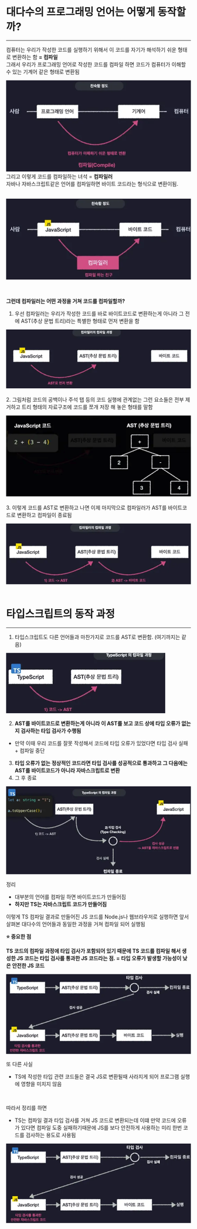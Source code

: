 # 대다수의 프로그래밍 언어는 어떻게 동작할까?

---

컴퓨터는 우리가 작성한 코드를 실행하기 위해서 이 코드를 자기가 해석하기 쉬운 형태로 변환하는 함 **= 컴파일**  
그래서 우리가 프로그래밍 언어로 작성한 코드를 컴파일 하면 코드가 컴퓨터가 이해할 수 있는 기계어 같은 형태로 변환됨

![img_1.png](../img/img_1.png)  
그리고 이렇게 코드를 컴파일하는 녀석 = **컴파일러**  
자바나 자바스크립트같은 언어를 컴파일하면 바이트 코드라는 형식으로 변환이됨.  
<br>

![img_2.png](../img/img_2.png)  

<br>

**그런데 컴파일러는 어떤 과정을 거쳐 코드를 컴파일할까?**

1. 우선 컴파일러는 우리가 작성한 코드를 바로 바이트코드로 변환하는게 아니라 그 전에 AST(추상 문법 트리)라는 특별한 형태로 먼저 변환을 함

![img_3.png](../img/img_3.png)  
<br>
2. 그림처럼 코드의 공백이나 주석 탭 등의 코드 실행에 관계없는 그런 요소들은 전부 제거하고 트리 형태의 자료구조에 코드를 쪼개 저장 해 놓은 형태를 말함

![img_4.png](../img/img_4.png)  
<br>
3. 이렇게 코드를 AST로 변환하고 나면 이제 마지막으로 컴파일러가 AST를 바이트코드로 변환하고 컴파일이 종료됨

![img_5.png](../img/img_5.png)  
<br>
# 타입스크립트의 동작 과정

---

1. 타입스크립트도 다른 언어들과 마찬가지로 코드를 AST로 변환함. (여기까지는 같음)

![img_6.png](../img/img_6.png)  

2. **AST를 바이트코드로 변환하는게 아니라 이 AST를 보고 코드 상에 타입 오류가 없는지 검사하는 타입 검사가 수행됨**
- 만약 이때 우리 코드를 잘못 작성해서 코드에 타입 오류가 있었다면 타입 검사 실패 + 컴파일 중단

3. **타입 오류가 없는 정상적인 코드라면 타입 검사를 성공적으로 통과하고 그 다음에는 AST를 바이트코드가 아니라 자바스크립트로 변환**
4. 그 후 종료

![img_7.png](../img/img_7.png)  

정리

- 대부분의 언어를 컴파일 하면 바이트코드가 만들어짐
- **하지만 TS는 자바스크립트 코드가 만들어짐**

이렇게 TS 컴파일 결과로 만들어진 JS 코드를 Node.js나 웹브라우저로 실행하면 앞서 살펴본 대다수의 언어들과 동일한 과정을 거쳐 컴파일 되어 실행됨

**⭐ 중요한 점**

**TS 코드의 컴파일 과정에 타입 검사가 포함되어 있기 때문에 TS 코드를 컴파일 해서 생성한 JS 코드는 타입 검사를 통과한 JS 코드라는 점. = 타입 오류가 발생할 가능성이 낮은 안전한 JS 코드**

![img_8.png](../img/img_8.png)  

또 다른 사실

- TS에 작성한 타입 관련 코드들은 결국 JS로 변환될때 사라지게 되어 프로그램 실행에 영향을 미치지 않음  

<br>

따라서 정리를 하면

- TS는 컴파일 결과 타입 검사를 거쳐 JS 코드로 변환되는데 이떄 만약 코드에 오류가 있다면 컴파일 도중 실패하기때문에 JS를 보다 안전하게 사용하는 미리 한번 코드를 검사하는 용도로 사용됨

![img_9.png](../img/img_9.png)
